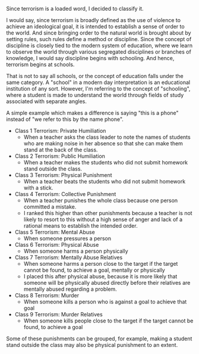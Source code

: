 Since terrorism is a loaded word, I decided to classify it.

I would say, since terrorism is broadly defined as the use of violence to achieve an ideological goal, it is intended to establish a sense of order to the world. And since bringing order to the natural world is brought about by setting rules, such rules define a method or discipline. Since the concept of discipline is closely tied to the modern system of education, where we learn to observe the world through various segregated disciplines or branches of knowledge, I would say discipline begins with schooling. And hence, terrorism begins at schools.

That is not to say all schools, or the concept of education falls under the same category. A "school" in a modern day interpretation is an educational institution of any sort. However, I'm referring to the concept of "schooling", where a student is made to understand the world through fields of study associated with separate angles.

A simple example which makes a difference is saying "this is a phone" instead of "we refer to this by the name phone".

- Class 1 Terrorism: Private Humiliation
	- When a teacher asks the class leader to note the names of students who are making noise in her absence so that she can make them stand at the back of the class.
- Class 2 Terrorism: Public Humiliation
	- When a teacher makes the students who did not submit homework stand outside the class.
- Class 3 Terrorism: Physical Punishment
	- When a teacher beats the students who did not submit homework with a stick.
- Class 4 Terrorism: Collective Punishment
	- When a teacher punishes the whole class because one person committed a mistake.
	- I ranked this higher than other punishments because a teacher is not likely to resort to this without a high sense of anger and lack of a rational means to establish the intended order.
- Class 5 Terrorism: Mental Abuse
	- When someone pressures a person
- Class 6 Terrorism: Physical Abuse
	- When someone harms a person physically
- Class 7 Terrorism: Mentally Abuse Relatives
	- When someone harms a person close to the target if the target cannot be found, to achieve a goal, mentally or physically
	- I placed this after physical abuse, because it is more likely that someone will be physically abused directly before their relatives are mentally abused regarding a problem.
- Class 8 Terrorism: Murder
	- When someone kills a person who is against a goal to achieve that goal
- Class 9 Terrorism: Murder Relatives
	- When someone kills people close to the target if the target cannot be found, to achieve a goal

Some of these punishments can be grouped, for example, making a student stand outside the class may also be physical punishment to an extent.